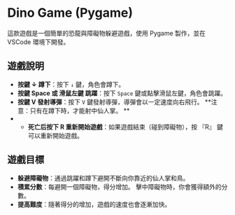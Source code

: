 # Dino Game (Pygame)

這款遊戲是一個簡單的恐龍與障礙物躲避遊戲，使用 Pygame 製作，並在 VSCode 環境下開發。

## 遊戲說明

- **按鍵 ↓ 蹲下**：按下 `↓` 鍵，角色會蹲下。
- **按鍵 Space 或 滑鼠左鍵 跳躍**：按下 `Space` 鍵或點擊滑鼠左鍵，角色會跳躍。
- **按鍵 V 發射導彈**：按下 `V` 鍵發射導彈，導彈會以一定速度向右飛行。 **注意：只有在蹲下時，才能射中仙人掌。 **
- - **死亡后按下 R 重新開始遊戲**：如果遊戲結束（碰到障礙物），按 『R』 鍵可以重新開始遊戲。

## 遊戲目標

- **躲避障礙物**：通過跳躍和蹲下避開不斷向你靠近的仙人掌和鳥。
- **積累分數**：每避開一個障礙物，得分增加。 擊中障礙物時，你會獲得額外的分數。
- **提高難度**：隨著得分的增加，遊戲的速度也會逐漸加快。
